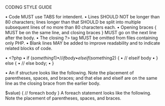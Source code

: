 CODING STYLE GUIDE

•	Code MUST use TABS for intendent.
•	Lines SHOULD NOT be longer than 80 characters; lines longer than that SHOULD be split into multiple subsequent lines of no more than 80 characters each.
•	Opening braces { MUST be on the same line, and closing braces } MUST go on the next line after the body.
•	The closing ?> tag MUST be omitted from files containing only PHP.
•	Blank lines MAY be added to improve readability and to indicate related blocks of code.

•	<?php
•	if ($something1) {
•	// if body
•	} elseif ($something2) {
•	// elseif body
•	} else {
•	// else body;
•	}

•	An if structure looks like the following. Note the placement of parentheses, spaces, and braces; and that else and elseif are on the same line as the closing brace from the earlier body.

<?php
if ($something1) {
    // if body
} elseif ($something2) {
    // elseif body
} else {
    // else body;
}
•	The keyword elseif SHOULD be used instead of else if so that all control keywords look like single words.


<?php
switch ($something) {
    case 0:
        echo 'First case, with a break';
        break;
    case 1:
        echo 'Second case, which falls through';
        // no break
    case 2:
    case 3:
    case 4:
        echo 'Third case, return instead of break';
        return;
    default:
        echo 'Default case';
        break;
}
•	A switch structure looks like the following. Note the placement of parentheses, spaces, and braces. The case statement MUST be indented once from switch, and the break keyword (or other terminating keyword) MUST be indented at the same level as the case body. There MUST be a comment such as // no break when fall-through is intentional in a non-empty case body.

<?php
while ($something) {
    // structure body
}

A while statement looks like the following. Note the placement of parentheses, spaces, and braces.





<?php
do {
    // structure body;
} while ($something);

Similarly, a do while statement looks like the following. Note the placement of parentheses, spaces, and braces.

<?php
for ($i = 0; $i < 10; $i++) {
    // for body
}

A for statement looks like the following. Note the placement of parentheses, spaces, and braces.
<?php
foreach ($iterable as $key => $value) {
    // foreach body
}

A foreach statement looks like the following. Note the placement of parentheses, spaces, and braces.

<?php
try {
    // try body
} catch (FirstExceptionType $e) {
    // catch body
} catch (OtherExceptionType $e) {
    // catch body
}

A try catch block looks like the following. Note the placement of parentheses, spaces, and braces.
